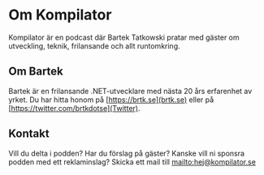 ﻿# Om Kompilator

Kompilator är en podcast där Bartek Tatkowski pratar med gäster om utveckling, teknik, frilansande och allt runtomkring. 

## Om Bartek

Bartek är en frilansande .NET-utvecklare med nästa 20 års erfarenhet av yrket. Du har hitta honom på [https://brtk.se](brtk.se) eller på [https://twitter.com/brtkdotse](Twitter).

## Kontakt 

Vill du delta i podden? Har du förslag på gäster? Kanske vill ni sponsra podden med ett reklaminslag? 
Skicka ett mail till [mailto:hej@kompilator.se](hej@kompilator.se)
